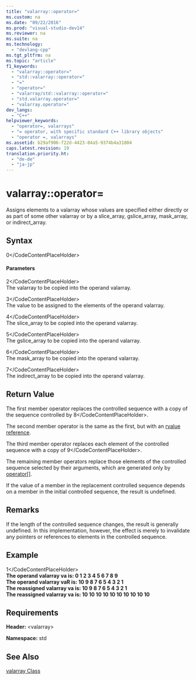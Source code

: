 ```yaml
---
title: "valarray::operator="
ms.custom: na
ms.date: "09/22/2016"
ms.prod: "visual-studio-dev14"
ms.reviewer: na
ms.suite: na
ms.technology: 
  - "devlang-cpp"
ms.tgt_pltfrm: na
ms.topic: "article"
f1_keywords: 
  - "valarray::operator="
  - "std::valarray::operator="
  - "="
  - "operator="
  - "valarray/std::valarray::operator="
  - "std.valarray.operator="
  - "valarray.operator="
dev_langs: 
  - "C++"
helpviewer_keywords: 
  - "operator=, valarrays"
  - "= operator, with specific standard C++ library objects"
  - "operator =, valarrays"
ms.assetid: b29af906-f22d-4423-84a5-9374b4a31804
caps.latest.revision: 19
translation.priority.ht: 
  - "de-de"
  - "ja-jp"
---
```

# valarray::operator=
Assigns elements to a valarray whose values are specified either directly or as part of some other valarray or by a slice_array, gslice_array, mask_array, or indirect_array.  
  
## Syntax  
  
<CodeContentPlaceHolder>0\</CodeContentPlaceHolder>  
#### Parameters  
 <CodeContentPlaceHolder>2\</CodeContentPlaceHolder>  
 The valarray to be copied into the operand valarray.  
  
 <CodeContentPlaceHolder>3\</CodeContentPlaceHolder>  
 The value to be assigned to the elements of the operand valarray.  
  
 <CodeContentPlaceHolder>4\</CodeContentPlaceHolder>  
 The slice_array to be copied into the operand valarray.  
  
 <CodeContentPlaceHolder>5\</CodeContentPlaceHolder>  
 The gslice_array to be copied into the operand valarray.  
  
 <CodeContentPlaceHolder>6\</CodeContentPlaceHolder>  
 The mask_array to be copied into the operand valarray.  
  
 <CodeContentPlaceHolder>7\</CodeContentPlaceHolder>  
 The indirect_array to be copied into the operand valarray.  
  
## Return Value  
 The first member operator replaces the controlled sequence with a copy of the sequence controlled by <CodeContentPlaceHolder>8\</CodeContentPlaceHolder>.  
  
 The second member operator is the same as the first, but with an [rvalue reference](../vs140/rvalue-reference-declarator----.md).  
  
 The third member operator replaces each element of the controlled sequence with a copy of <CodeContentPlaceHolder>9\</CodeContentPlaceHolder>.  
  
 The remaining member operators replace those elements of the controlled sequence selected by their arguments, which are generated only by [operator&#91;&#93;](../vs140/valarray--operator.md).  
  
 If the value of a member in the replacement controlled sequence depends on a member in the initial controlled sequence, the result is undefined.  
  
## Remarks  
 If the length of the controlled sequence changes, the result is generally undefined. In this implementation, however, the effect is merely to invalidate any pointers or references to elements in the controlled sequence.  
  
## Example  
  
<CodeContentPlaceHolder>1\</CodeContentPlaceHolder>  
 **The operand valarray va is: 0 1 2 3 4 5 6 7 8 9**  
**The operand valarray vaR is: 10 9 8 7 6 5 4 3 2 1**  
**The reassigned valarray va is: 10 9 8 7 6 5 4 3 2 1**  
**The reassigned valarray va is: 10 10 10 10 10 10 10 10 10 10**   
## Requirements  
 **Header:** \<valarray>  
  
 **Namespace:** std  
  
## See Also  
 [valarray Class](../vs140/valarray-class.md)